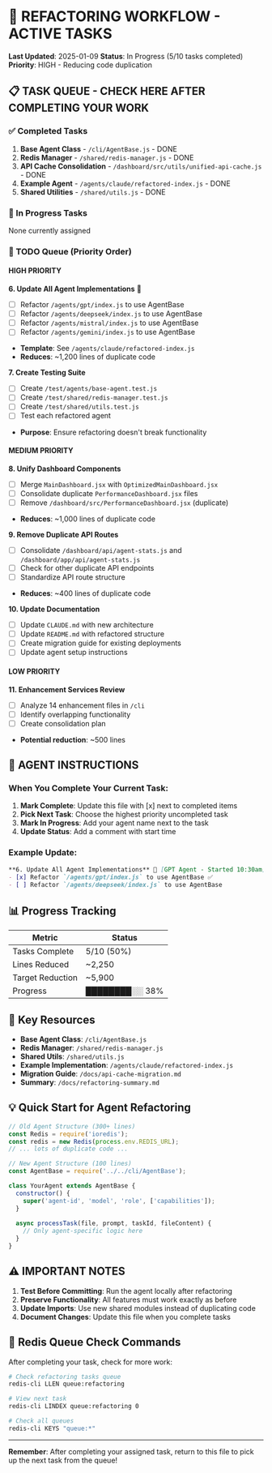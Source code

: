 # 🔧 REFACTORING WORKFLOW - ACTIVE TASKS

**Last Updated**: 2025-01-09
**Status**: In Progress (5/10 tasks completed)
**Priority**: HIGH - Reducing code duplication

## 📋 TASK QUEUE - CHECK HERE AFTER COMPLETING YOUR WORK

### ✅ Completed Tasks
1. **Base Agent Class** - `/cli/AgentBase.js` - DONE
2. **Redis Manager** - `/shared/redis-manager.js` - DONE
3. **API Cache Consolidation** - `/dashboard/src/utils/unified-api-cache.js` - DONE
4. **Example Agent** - `/agents/claude/refactored-index.js` - DONE
5. **Shared Utilities** - `/shared/utils.js` - DONE

### 🔄 In Progress Tasks
None currently assigned

### 📌 TODO Queue (Priority Order)

#### HIGH PRIORITY
**6. Update All Agent Implementations** 🚨
- [ ] Refactor `/agents/gpt/index.js` to use AgentBase
- [ ] Refactor `/agents/deepseek/index.js` to use AgentBase
- [ ] Refactor `/agents/mistral/index.js` to use AgentBase
- [ ] Refactor `/agents/gemini/index.js` to use AgentBase
- **Template**: See `/agents/claude/refactored-index.js`
- **Reduces**: ~1,200 lines of duplicate code

**7. Create Testing Suite**
- [ ] Create `/test/agents/base-agent.test.js`
- [ ] Create `/test/shared/redis-manager.test.js`
- [ ] Create `/test/shared/utils.test.js`
- [ ] Test each refactored agent
- **Purpose**: Ensure refactoring doesn't break functionality

#### MEDIUM PRIORITY
**8. Unify Dashboard Components**
- [ ] Merge `MainDashboard.jsx` with `OptimizedMainDashboard.jsx`
- [ ] Consolidate duplicate `PerformanceDashboard.jsx` files
- [ ] Remove `/dashboard/src/PerformanceDashboard.jsx` (duplicate)
- **Reduces**: ~1,000 lines of duplicate code

**9. Remove Duplicate API Routes**
- [ ] Consolidate `/dashboard/api/agent-stats.js` and `/dashboard/app/api/agent-stats.js`
- [ ] Check for other duplicate API endpoints
- [ ] Standardize API route structure
- **Reduces**: ~400 lines of duplicate code

**10. Update Documentation**
- [ ] Update `CLAUDE.md` with new architecture
- [ ] Update `README.md` with refactored structure
- [ ] Create migration guide for existing deployments
- [ ] Update agent setup instructions

#### LOW PRIORITY
**11. Enhancement Services Review**
- [ ] Analyze 14 enhancement files in `/cli`
- [ ] Identify overlapping functionality
- [ ] Create consolidation plan
- **Potential reduction**: ~500 lines

## 🎯 AGENT INSTRUCTIONS

### When You Complete Your Current Task:

1. **Mark Complete**: Update this file with [x] next to completed items
2. **Pick Next Task**: Choose the highest priority uncompleted task
3. **Mark In Progress**: Add your agent name next to the task
4. **Update Status**: Add a comment with start time

### Example Update:
```markdown
**6. Update All Agent Implementations** 🚨 [GPT Agent - Started 10:30am]
- [x] Refactor `/agents/gpt/index.js` to use AgentBase ✅
- [ ] Refactor `/agents/deepseek/index.js` to use AgentBase
```

## 📊 Progress Tracking

| Metric | Status |
|--------|--------|
| Tasks Complete | 5/10 (50%) |
| Lines Reduced | ~2,250 |
| Target Reduction | ~5,900 |
| Progress | ████████░░ 38% |

## 🔗 Key Resources

- **Base Agent Class**: `/cli/AgentBase.js`
- **Redis Manager**: `/shared/redis-manager.js`
- **Shared Utils**: `/shared/utils.js`
- **Example Implementation**: `/agents/claude/refactored-index.js`
- **Migration Guide**: `/docs/api-cache-migration.md`
- **Summary**: `/docs/refactoring-summary.md`

## 💡 Quick Start for Agent Refactoring

```javascript
// Old Agent Structure (300+ lines)
const Redis = require('ioredis');
const redis = new Redis(process.env.REDIS_URL);
// ... lots of duplicate code ...

// New Agent Structure (100 lines)
const AgentBase = require('../../cli/AgentBase');

class YourAgent extends AgentBase {
  constructor() {
    super('agent-id', 'model', 'role', ['capabilities']);
  }
  
  async processTask(file, prompt, taskId, fileContent) {
    // Only agent-specific logic here
  }
}
```

## ⚠️ IMPORTANT NOTES

1. **Test Before Committing**: Run the agent locally after refactoring
2. **Preserve Functionality**: All features must work exactly as before
3. **Update Imports**: Use new shared modules instead of duplicating code
4. **Document Changes**: Update this file when you complete tasks

## 🔄 Redis Queue Check Commands

After completing your task, check for more work:
```bash
# Check refactoring tasks queue
redis-cli LLEN queue:refactoring

# View next task
redis-cli LINDEX queue:refactoring 0

# Check all queues
redis-cli KEYS "queue:*"
```

---
**Remember**: After completing your assigned task, return to this file to pick up the next task from the queue!
